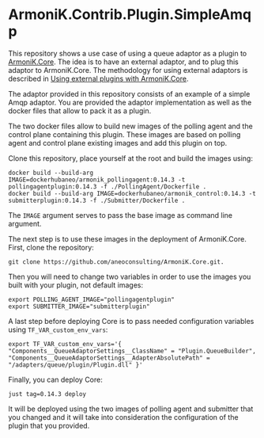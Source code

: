 # ArmoniK.Contrib.Plugin.SimpleAmqp

This repository shows a use case of using a queue adaptor as a plugin to [ArmoniK.Core](https://github.com/aneoconsulting/ArmoniK.Core). The idea is to have an external adaptor, and to plug this adaptor to ArmoniK.Core. The methodology for using external adaptors is described in [Using external plugins with ArmoniK.Core](https://github.com/aneoconsulting/ArmoniK.Core/blob/main/.docs/content/1.concepts/10.plugins.md).

The adaptor provided in this repository consists of an example of a simple Amqp adaptor. You are provided the adaptor implementation as well as the docker files that allow to pack it as a plugin.

The two docker files allow to build new images of the polling agent and the control plane containing this plugin. These images are based on polling agent and control plane existing images and add this plugin on top.

Clone this repository, place yourself at the root and build the images using:

```shell
docker build --build-arg IMAGE=dockerhubaneo/armonik_pollingagent:0.14.3 -t  pollingagentplugin:0.14.3 -f ./PollingAgent/Dockerfile .
docker build --build-arg IMAGE=dockerhubaneo/armonik_control:0.14.3 -t submitterplugin:0.14.3 -f ./Submitter/Dockerfile .
```

The `IMAGE` argument serves to pass the base image as command line argument.

The next step is to use these images in the deployment of ArmoniK.Core. First, clone the repository:

```shell
git clone https://github.com/aneoconsulting/ArmoniK.Core.git.
```

Then you will need to change two variables in order to use the images you built with your plugin, not default images:

```shell
export POLLING_AGENT_IMAGE="pollingagentplugin"
export SUBMITTER_IMAGE="submitterplugin"
```

A last step before deploying Core is to pass needed configuration variables using `TF_VAR_custom_env_vars`:

```shell
export TF_VAR_custom_env_vars='{ "Components__QueueAdaptorSettings__ClassName" = "Plugin.QueueBuilder", "Components__QueueAdaptorSettings__AdapterAbsolutePath" = "/adapters/queue/plugin/Plugin.dll" }'
```

Finally, you can deploy Core:

```shell
just tag=0.14.3 deploy
```

It will be deployed using the two images of polling agent and submitter that you changed and it will take into consideration the configuration of the plugin that you provided.
